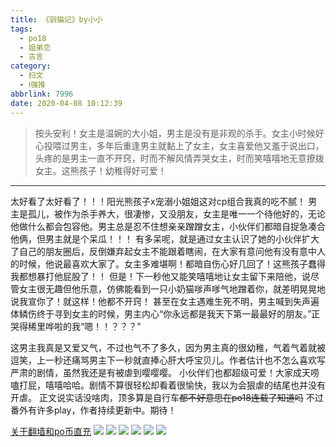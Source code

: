 ```yaml
---
title: 《驯猫记》by小小
tags:
  - po18
  - 姐弟恋
  - 古言
category:
  - 扫文
  - Ⅰ强推
abbrlink: 7996
date: 2020-04-08 10:12:39
---
```

<meta name="referrer" content="no-referrer" />

> 按头安利！女主是温婉的大小姐，男主是没有是非观的杀手。女主小时候好心投喂过男主，多年后重逢男主就黏上了女主，女主喜爱他又羞于说出口，头疼的是男主一直不开窍，时而不解风情弄哭女主，时而笑嘻嘻地无意撩拨女主。这熊孩子！幼稚得好可爱！
<!-- more -->

---
太好看了太好看了！！！阳光熊孩子x宠溺小姐姐这对cp组合我真的吃不腻！
男主是孤儿，被作为杀手养大，很凄惨，又没朋友，女主是唯一一个待他好的，无论他做什么都会包容他。男主总是忍不住想亲亲蹭蹭女主，小伙伴们都暗自捉急凑合他俩，但男主就是个呆瓜！！！
有多呆呢，就是通过女主认识了她的小伙伴扩大了自己的朋友圈后，反倒嫌弃起女主不能跟着瞎闹，在大家有意问他有没有意中人的时候，他说最喜欢大家了。女主多难堪啊！都暗自伤心好几回了！这熊孩子蠢得我都想暴打他屁股了！！
但是！下一秒他又能笑嘻嘻地让女主留下来陪他，说尽管女主很无趣但他乐意，仿佛能看到一只小奶猫嗲声嗲气地蹭着你，就差明晃晃地说我宣你了！就这样！他都不开窍！
甚至在女主遇难生死不明，男主喊到失声遍体鳞伤终于寻到女主的时候，男主内心“你永远都是我天下第一最最好的朋友。”正哭得稀里哗啦的我“嗯！！？？？”

这男主我真是又爱又气，不过也气不了多久，因为男主真的很幼稚，气着气着就被逗笑，上一秒还痛骂男主下一秒就直捧心肝大呼宝贝儿。作者估计也不怎么喜欢写严肃的剧情，虽然我还是有被虐到嘤嘤嘤。
小伙伴们也都超级可爱！大家成天唠嗑打屁，嘻嘻哈哈。剧情不算很轻松却看着很愉快，我以为会狠虐的结尾也并没有开虐。
正文说实话没啥肉，顶多算是自行车~~都不好意思在po18连载了知道吗~~
不过番外有许多play，作者持续更新中。期待！

[关于翻墙和po币直充](https://kimei.top/post/16920/)
![](https://wx1.sinaimg.cn/mw690/0069kFhhgy1gdltbq2sz1j30n01dstit.jpg)
![](https://wx3.sinaimg.cn/mw690/0069kFhhgy1gdltbqilkmj30n01dswnv.jpg)
![](https://wx3.sinaimg.cn/mw690/0069kFhhgy1gdltbqw4qej30n01dsajy.jpg)
![](https://wx1.sinaimg.cn/mw690/0069kFhhgy1gdltdrddoij30n01r2wrv.jpg)
![](https://wx4.sinaimg.cn/mw690/0069kFhhgy1gdltfi9n0qj30n01dsgui.jpg)
![](https://wx2.sinaimg.cn/mw690/0069kFhhgy1gdltfhwbcxj30n01ds11u.jpg)